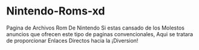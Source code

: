 # Nintendo-Roms-xd
Pagina de Archivos Rom De Nintendo
Si estas cansado de los Molestos anuncios que ofrecen este tipo de paginas convencionales, Aqui se tratara de proporcionar Enlaces Directos hacia la ¡Diversion!

